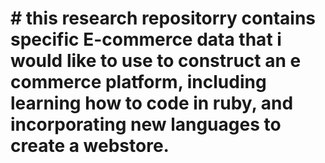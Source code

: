 <h1 research_repos_jamie>
# this research repositorry contains specific E-commerce data that i would like to use to construct an e commerce platform, including learning how to code in ruby, and incorporating new languages to create a webstore.
<git clone https://github.com/spree/spree>
